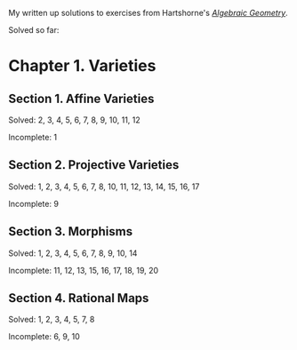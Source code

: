 My written up solutions to exercises from Hartshorne's [*Algebraic Geometry*](https://en.wikipedia.org/wiki/Algebraic_Geometry_(book)).

Solved so far:

# Chapter 1. Varieties

## Section 1. Affine Varieties
Solved: 2, 3, 4, 5, 6, 7, 8, 9, 10, 11, 12

Incomplete: 1

## Section 2. Projective Varieties
Solved: 1, 2, 3, 4, 5, 6, 7, 8, 10, 11, 12, 13, 14, 15, 16, 17

Incomplete: 9

## Section 3. Morphisms
Solved: 1, 2, 3, 4, 5, 6, 7, 8, 9, 10, 14

Incomplete: 11, 12, 13, 15, 16, 17, 18, 19, 20

## Section 4. Rational Maps
Solved: 1, 2, 3, 4, 5, 7, 8

Incomplete: 6, 9, 10
